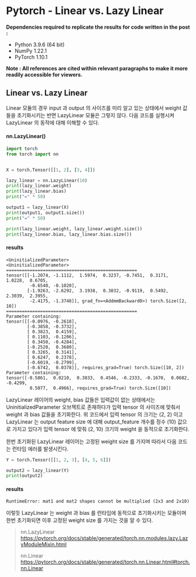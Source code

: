 # Pytorch - Linear vs. Lazy Linear

**Dependencies required to replicate the results for code written in the post :**

- Python 3.9.6 (64 bit)
- NumPy 1.22.1
- PyTorch 1.10.1

**Note : All references are cited within relevant paragraphs to make it more readily accessible for viewers.**

## Linear vs. Lazy Linear
Linear 모듈의 경우 input 과 output 의 사이즈를 미리 알고 있는 상태에서 weight 값들을 초기화시키는 반면 LazyLinear 모듈은 그렇지 않다. 다음 코드를 실행시켜 LazyLinear 의 동작에 대해 이해할 수 있다.

#### nn.LazyLinear()

```python
import torch  
from torch import nn  


X = torch.Tensor([[1, 2], [3, 4]])  

lazy_linear = nn.LazyLinear(10)  
print(lazy_linear.weight)  
print(lazy_linear.bias)  
print("=" * 50)  

output1 = lazy_linear(X)  
print(output1, output1.size())  
print("=" * 50)  

print(lazy_linear.weight, lazy_linear.weight.size())  
print(lazy_linear.bias, lazy_linear.bias.size())
```

#### results
```
<UninitializedParameter>
<UninitializedParameter>
==================================================
tensor([[-1.2074, -1.1112,  1.5974,  0.3237, -0.7451,  0.3171,  1.0228,  0.6705,
         -0.6540, -0.1020],
        [-1.9263, -2.6292,  3.1938,  0.3032, -0.9119,  0.5492,  2.3039,  2.3955,
         -2.4175, -1.3748]], grad_fn=<AddmmBackward0>) torch.Size([2, 10])
==================================================
Parameter containing:
tensor([[-0.0976, -0.2618],
        [-0.3858, -0.3732],
        [ 0.3823,  0.4159],
        [ 0.1103, -0.1206],
        [ 0.3450, -0.4284],
        [-0.2520,  0.3680],
        [ 0.3265,  0.3141],
        [ 0.6247,  0.2378],
        [-0.6019, -0.2799],
        [-0.6742,  0.0378]], requires_grad=True) torch.Size([10, 2])
Parameter containing:
tensor([-0.5861,  0.0210,  0.3833,  0.4546, -0.2333, -0.1670,  0.0682, -0.4299,
         0.5077,  0.4966], requires_grad=True) torch.Size([10])
```

LazyLinear 레이어의 weight, bias 값들은 입력값이 없는 상태에서는 UninitializedParameter 오브젝트로 존재하다가 입력 tensor 의 사이즈에 맞춰서 weight 과 bias 값들을 초기화한다. 위 코드에서 입력 tensor 의 크기는 (2, 2) 이고 LazyLinear 는 output feature size 에 대해 output_feature 개수를 정수 (10) 값으로 가지고 있다가 입력 tensor 에 맞춰 (2, 10) 크기의 weight 을 동적으로 초기화한다.

한번 초기화된 LazyLinear 레이어는 고정된 weight size 를 가지며 따라서 다음 코드는 런타임 에러를 발생시킨다.

```python
Y = torch.Tensor([[1, 2, 3], [4, 5, 6]])  

output2 = lazy_linear(Y)  
print(output2)
```

#### results

```
RuntimeError: mat1 and mat2 shapes cannot be multiplied (2x3 and 2x10)
```

이렇듯 LazyLinear 는 weight 과 bias 를 런타임에 동적으로 초기화시키는 모듈이며 한번 초기화되면 이후 고정된 weight size 를 가지는 것을 알 수 있다.

> nn.LazyLinear
> https://pytorch.org/docs/stable/generated/torch.nn.modules.lazy.LazyModuleMixin.html
> 
> nn.Linear
> https://pytorch.org/docs/stable/generated/torch.nn.Linear.html#torch.nn.Linear
